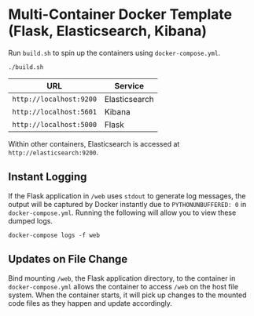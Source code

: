 # Multi-Container Docker Template (Flask, Elasticsearch, Kibana)

Run `build.sh` to spin up the containers using `docker-compose.yml`.

```
./build.sh
```

| URL                     | Service       |
|-------------------------|---------------|
| `http://localhost:9200` | Elasticsearch |
| `http://localhost:5601` | Kibana        |
| `http://localhost:5000` | Flask         |

Within other containers, Elasticsearch is accessed at `http://elasticsearch:9200`.

## Instant Logging

If the Flask application in `/web` uses `stdout` to generate log messages, the output will be captured by Docker instantly due to `PYTHONUNBUFFERED: 0` in `docker-compose.yml`. Running the following will allow you to view these dumped logs.

```
docker-compose logs -f web
```

## Updates on File Change

Bind mounting `/web`, the Flask application directory, to the container in `docker-compose.yml` allows the container to access `/web` on the host file system. When the container starts, it will pick up changes to the mounted code files as they happen and update accordingly.